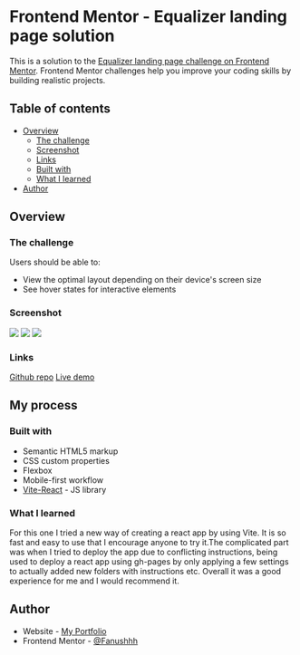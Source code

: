 # Frontend Mentor - Equalizer landing page solution

This is a solution to the [Equalizer landing page challenge on Frontend Mentor](https://www.frontendmentor.io/challenges/equalizer-landing-page-7VJ4gp3DE). Frontend Mentor challenges help you improve your coding skills by building realistic projects. 

## Table of contents

- [Overview](#overview)
  - [The challenge](#the-challenge)
  - [Screenshot](#screenshot)
  - [Links](#links)
  - [Built with](#built-with)
  - [What I learned](#what-i-learned)
- [Author](#author)



## Overview

### The challenge

Users should be able to:

- View the optimal layout depending on their device's screen size
- See hover states for interactive elements

### Screenshot

![](./screenshots/equalizer-desktop.png)
![](./screenshots/equalizer-mobile.png)
![](./screenshots/equalizer-tablet.png)


### Links

[Github repo](https://your-solution-url.com)
[Live demo](https://fanushhh.github.io/equalizer-landing-page/)

## My process

### Built with

- Semantic HTML5 markup
- CSS custom properties
- Flexbox
- Mobile-first workflow
- [Vite-React](https://reactjs.org/) - JS library
  


### What I learned

For this one I tried a new way of creating a react app by using Vite. It is so fast and easy to use that I encourage anyone to try it.The complicated part was when I tried to deploy the app due to conflicting instructions, being used to deploy a react app using gh-pages by only applying a few settings to actually added new folders with instructions etc. Overall it was a good experience for me and I would recommend it.

## Author

- Website - [My Portfolio](fanushhh.github.io/Fanush-s-Portfolio/)
- Frontend Mentor - [@Fanushhh](https://www.frontendmentor.io/profile/Fanushhh)


